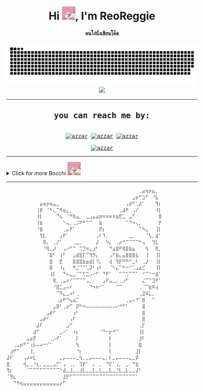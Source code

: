 <div align="center">
<h1 align="center">Hi <img width="35" src="ezgif-1-bf306d8a17.png">, I'm ReoReggie</h1>
<h4 align="center">คนโง่นั่งเขียนโค๊ด</h4>
</div>

<div align="center">
  <a href="https://www.youtube.com/watch?v=Yd8kUoB72xU">
  <img  src="https://github.com/1999AZZAR/1999AZZAR/blob/main/resources/img/grid-snake.svg"
       alt="snake" /></a>
</div>

<div align="center">
  <picture>
  <source 
    srcset="https://github-readme-stats.vercel.app/api?username=ReggieReo&show_icons=true&theme=dark"
    media="(prefers-color-scheme: dark)"
/>
  <source
    srcset="https://github-readme-stats.vercel.app/api?username=ReggieReo&show_icons=true"
    media="(prefers-color-scheme: light), (prefers-color-scheme: no-preference)"
/>
  <img src="https://github-readme-stats.vercel.app/api?username=ReggieReo&show_icons=true" />
  </picture>
</div>

-----
  
 
<div>
  <samp>
    <h2 align="center">you can reach me by:</h2>
    <p align="center">
      <br/>
      <a href="https://www.linkedin.com/in/settapon-t/" target="blank"><img align="center"
         src="https://img.shields.io/badge/linkedin-%231DA1F2.svg?style=for-the-badge&logo=linkedin&logoColor=white"
         alt="azzar" height="30"/></a>
      <a href="https://www.facebook.com/T.ReoReggie/" target="blank"><img align="center"
         src="https://img.shields.io/badge/facebook-4267B2.svg?style=for-the-badge&logo=facebook&logoColor=white"
         alt="azzar" height="30"/></a>
      <a href="mailto:steam.reaw1@gmail.com" target="blank"><img align="center"
         src="https://img.shields.io/badge/gmail-EA4335.svg?style=for-the-badge&logo=gmail&logoColor=white"
         alt="azzar" height="30"/></a>
    </p>
  <p align="center">
      <a href="https://instagram.com/_.reolase/" target="blank"><img align="center"
         src="https://img.shields.io/badge/instagram-%23E4405F.svg?style=for-the-badge&logo=Instagram&logoColor=white"
         alt="azzar" height="30"/></a>
      <br>
    </p>
  </samp>
</div>
  
  
-----
  
  
<details>
  <summary>Click for more Bocchi <img width="35" src="ezgif-1-bf306d8a17.png"></summary>
  <div align="center">
    <a href="https://www.youtube.com/watch?v=7FDRQifEMUQ">
    <img  src="https://github.com/ReggieReo/ReggieReo/blob/main/eINB7pC.gif"
         alt="bocchi" /></a>
  </div>
  <div align="center">
    <a href="https://www.youtube.com/watch?v=IwHwv-lcxi4">
    <img  src="https://github.com/ReggieReo/ReggieReo/blob/main/MCwKKJC.gif"
         alt="bocchi" /></a>
  </div>
  <div align="center">
    <a href="https://youtu.be/MSnLgdQFk1c">
    <img  src="https://github.com/ReggieReo/ReggieReo/blob/main/uSjJriy.gif"
         alt="bocchi" /></a>
  </div>
</details>

-----
  
```js
⠀⠀⠀⠀⠀⠀⠀⠀⠀⠀⠀⠀⠀⠀⠀⠀⠀⠀⠀⠀⠀⠀⠀⠀⠀⠀⠀⠀⠀⠀⠀⠀⠀⠀⠀⠀⠀⠀⠀⠀⢀⣴⢶⡶⣦⡀⠀
⠀⠀⠀⠀⠀⠀⠀⠀⠀⠀⠀⠀⠀⠀⠀⠀⠀⠀⠀⠀⠀⠀⠀⠀⠀⠀⠀⠀⠀⠀⠀⠀⠀⠀⠀⠀⠀⠀⣠⡶⠋⣱⠋⠀⠘⣧⠀
⠀⠀⠀⠀⠀⠀⠀⠀⠀⠀⣴⢶⡶⢶⣤⣀⠀⠀⠀⠀⠀⠀⠀⠀⠀⠀⠀⠀⠀⠀⠀⠀⠀⠀⠀⠀⢠⡾⠋⢁⡼⠁⠀⠀⠀⢻⡆
⠀⠀⠀⠀⠀⠀⠀⠀⠀⢸⡿⠀⠈⠓⢄⠉⠻⢶⣄⡀⠀⠀⠀⠀⠀⠀⠀⠀⠀⠀⠀⠀⠀⠀⢀⣼⠟⠀⢠⠎⠀⠀⠀⠀⠀⠸⡇
⠀⠀⠀⠀⠀⠀⠀⠀⠀⢸⡇⠀⠀⠀⠀⠙⢦⠀⠈⠛⢷⣤⡀⠀⣀⣠⣤⣴⡶⠶⠶⠶⠶⣶⣟⣁⠀⣠⠋⠀⠀⠀⠀⠀⠀⠀⣿
⠀⠀⠀⠀⠀⠀⠀⠀⠀⢸⣷⠀⠀⠀⠀⠀⠀⠑⢤⡀⢀⡨⠟⠛⠉⠉⠀⠀⣷⠀⠀⠀⠀⠀⠀⠀⠉⠙⠲⢄⡀⠀⠀⠀⠀⠀⡟
⠀⠀⠀⠀⠀⠀⠀⠀⠀⠘⣿⠀⠀⠀⠀⠀⠀⢀⡤⠟⠁⠀⠀⠀⠀⠀⠀⠀⡟⡆⠀⠀⠀⠀⠀⠀⠀⠀⠀⠀⠉⠳⣄⠀⠀⢸⡇
⠀⠀⠀⠀⠀⠀⠀⠀⠀⠀⢻⣇⠀⠀⠀⠀⣠⠟⠁⠀⠀⠀⠀⠀⠀⠀⠀⢠⠇⠹⡀⠀⠀⠀⠀⠀⠀⣀⡀⠀⠀⠀⠈⢣⡀⣾⠁
⠀⠀⠀⠀⠀⠀⠀⠀⠀⠀⠀⢿⡄⠀⢀⡜⠁⠀⠀⠀⢀⣀⡀⠀⠀⠀⠀⡼⠀⠀⠳⡄⠀⢀⡴⠚⠉⠉⠉⠉⠓⢤⠀⠀⢹⣇⠀
⠀⠀⠀⠀⠀⠀⠀⠀⠀⠀⠀⠘⢿⣀⡼⠀⠀⢠⠔⠋⠉⠀⢉⣙⠶⣄⣰⠃⠀⠀⠀⠙⣴⣿⠟⢿⣿⣷⣦⠀⠀⠀⢳⠀⠀⢿⡀
⠀⠀⠀⠀⠀⠀⠀⠀⠀⠀⠀⠀⠈⣿⠃⠀⢰⠋⠀⠀⣠⣾⣿⡏⠉⢻⡻⡄⠀⠀⠀⢠⠋⣷⣄⣤⣿⣿⣿⣧⠀⠀⢸⠀⠀⢸⡇
⠀⠀⠀⠀⠀⠀⠀⠀⠀⠀⠀⠀⠀⣿⠀⠀⣟⠀⠀⠀⣿⣿⣿⣷⣶⣾⡇⠹⡄⠀⠀⢼⠀⢻⡟⠛⠛⠋⣀⠇⠀⢀⡼⠀⠀⢸⡇
⠀⠀⠀⠀⠀⠀⠀⠀⠀⠀⠀⠀⠀⣿⠀⠀⠸⡄⠀⠀⠻⣈⠉⠉⢁⡽⠃⢰⠇⠀⠀⠈⠣⣄⠉⠓⠒⠊⢁⣠⣴⣊⠀⠀⠀⢸⡇
⠀⠀⠀⠀⠀⠀⠀⠀⠀⠀⠀⠀⠀⢸⡇⠀⠀⠙⠦⣄⣀⠈⠉⢋⣉⡠⠔⠋⠀⠙⠟⠁⠀⠀⠉⠉⢉⠉⠉⠁⠀⠊⠉⠑⠒⣾⠁
⠀⠀⠀⠀⠀⠀⠀⠀⠀⠀⠀⠀⠀⠀⢿⡀⢀⣠⠴⠊⠉⠉⠉⠉⢠⡀⠀⠀⠀⣠⠟⢤⣀⡀⢀⡰⠋⠀⠀⠀⠀⣌⠉⠉⣹⠟⠁
⠀⠀⠀⠀⠀⠀⠀⠀⠀⠀⠀⠀⠀⠀⠘⣿⣉⣠⠤⠖⠀⠀⠀⠀⠀⠙⠲⠶⠊⠁⠀⠀⠀⠉⠉⠀⠀⠀⠀⠀⢀⠈⠉⣷⠿⢴⠀
⠀⠀⠀⠀⠀⠀⠀⠀⠀⠀⠀⠀⠀⠀⠀⠉⠻⣄⣀⠴⠃⢀⠀⠀⠀⠀⠀⠀⠀⠀⠀⠀⠀⠀⠀⠀⠀⠀⠀⠀⢀⣽⠾⣅⡀⠀⠀
⠀⠀⠀⠀⠀⠀⠀⠀⠀⠀⠀⠀⠀⠀⠀⢀⣴⠟⠙⢦⣴⡉⠀⠀⠀⠀⠀⠀⠀⠀⠀⠀⠀⠀⠀⠀⢀⣠⠤⠚⠁⣿⠀⠀⠉⠀⠀
⠀⠀⠀⠀⠀⠀⠀⠀⠀⠀⠀⠀⠀⠀⣠⡿⠃⢀⡴⠋⠀⡽⠓⠲⠤⠤⠤⠤⠤⠤⠤⠤⠤⠔⠚⠋⠁⠀⠀⠀⠀⣿⠀⠀⠀⠀⠀
⠀⠀⠀⠀⠀⠀⠀⠀⠀⠀⠀⠀⣠⡾⠋⠀⠀⠀⠀⠀⢰⠃⠀⠀⠀⠀⠀⠀⠀⠀⠀⠀⠀⠀⠀⠀⠀⠀⠀⠀⠀⣿⠀⠀⠀⠀⠀
⠀⠀⠀⠀⠀⠀⠀⠀⠀⠀⣠⡾⠋⠀⠀⠀⠀⠀⠀⢠⠏⠀⠀⠀⠀⠀⠀⠀⠀⠀⠀⠀⠀⠀⠀⠀⠀⠀⠀⠀⠀⣿⠀⠀⠀⠀⠀
⠀⠀⠀⠀⠀⠀⠀⠀⠀⣼⠏⠀⠀⠀⠀⠀⠀⠀⣠⠋⠀⠀⠀⠀⠀⠀⠀⠀⠀⠀⠀⠀⠀⠀⠀⠀⠀⠀⠀⠀⢀⡏⠀⠀⠀⠀⠀
⠀⠀⠀⠀⠀⠀⠀⠀⣼⠋⠀⠀⠀⠀⠀⠀⣀⠔⠁⠀⠰⡆⠀⠀⠀⠀⠀⠀⠈⠙⠒⡖⠚⠉⠀⠀⠀⠀⠀⠀⢸⡇⠀⠀⠀⠀⠀
⠀⠀⠀⠀⠀⠀⣠⣴⡟⠀⠀⠀⠀⢀⡠⠞⠁⠀⠀⠀⠀⡇⠀⠀⠀⠀⠀⠀⠀⠀⠀⡇⠀⠀⠀⠀⠀⠀⠀⠀⣸⠇⠀⠀⠀⠀⠀
⠀⠀⢀⣠⡶⠛⠉⢰⡧⠤⠴⠒⠊⠁⠀⠀⠀⠀⠀⠀⠀⢳⠀⠀⠀⠀⠀⠀⠀⠀⠀⡇⠀⠀⠀⠀⠀⠀⠀⠀⣿⠀⠀⠀⠀⠀⠀
⠀⣰⠟⠉⠀⠀⠀⢸⡀⠀⠀⠀⠀⠀⠀⠀⠀⠀⠀⠀⠀⠘⡆⠀⠀⠀⠀⠀⠀⠀⠀⡇⠀⠀⠀⠀⠀⠀⠀⣸⡇⠀⠀⠀⠀⠀⠀
⣼⠏⠀⠀⠀⢠⡴⠶⣇⠀⠀⠀⠀⠀⠀⠀⣀⡤⠤⠤⠤⣀⢳⡀⣀⡤⠤⠤⠤⣄⡀⡇⣀⡤⠤⠤⠤⣄⣀⡿⠀⠀⠀⠀⠀⠀⠀
⣿⠀⠀⠀⠀⢺⣀⢀⠘⣆⡀⣀⣀⣀⣠⡋⠁⢠⠀⢀⡀⠀⢹⡟⠁⠀⡄⠀⡀⠀⠙⡏⠁⢠⡀⠀⣀⠀⠙⣷⠀⠀⠀⠀⠀⠀⠀
⢻⡆⠀⠀⠀⠀⠈⠉⠉⠉⠉⠉⠉⠉⠉⠉⠑⣼⣀⣸⣀⣀⣸⣇⣀⣀⣇⣀⣇⣀⣀⣇⣀⣘⣇⣀⣇⣀⣀⣼⠃⠀⠀⠀⠀⠀⠀
⠈⢻⣆⠀⠀⠀⠀⠀⠀⠀⠀⠀⠀⠀⠀⠀⠀⣸⡟⠋⠉⠉⠉⠉⠉⠉⠉⠉⠉⠉⠉⠉⠉⠉⠉⠉⠉⠉⠉⠁⠀⠀⠀⠀⠀⠀⠀
⠀⠀⠙⠻⢶⣤⣤⣤⣤⣤⣤⣤⣤⣤⣤⣤⡴⠋⠀⠀⠀⠀⠀⠀⠀⠀⠀⠀⠀⠀⠀⠀⠀⠀⠀⠀⠀⠀⠀⠀⠀⠀⠀⠀⠀⠀⠀
```
